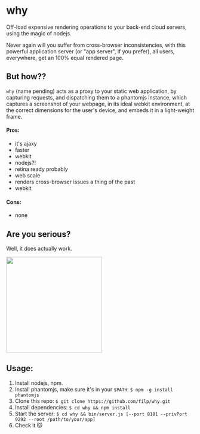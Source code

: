 # why

Off-load expensive rendering operations to your back-end cloud servers,
using the magic of nodejs.

Never again will you suffer from cross-browser inconsistencies, with
this powerful application server (or "app server", if you prefer), all
users, everywhere, get an 100% equal rendered page.

## But how??

`why` (name pending) acts as a proxy to your static web application, by
capturing requests, and dispatching them to a phantomjs instance, which
captures a screenshot of your webpage, in its ideal webkit environment,
at the correct dimensions for the user's device, and embeds it in a light-weight
frame.

#### Pros:
- it's ajaxy
- faster
- webkit
- nodejs?!
- retina ready probably
- web scale
- renders cross-browser issues a thing of the past
- webkit

#### Cons:
- none

## Are you serious?

Well, it does actually work.

<img src="http://i.imgur.com/GYeamse.gif" width="256">

## Usage:

1. Install nodejs, npm.
2. Install phantomjs, make sure it's in your `$PATH`: `$ npm -g install phantomjs`
3. Clone this repo: `$ git clone https://github.com/filp/why.git`
4. Install dependencies: `$ cd why && npm install`
4. Start the server: `$ cd why && bin/server.js [--port 8181 --privPort 9292 --root /path/to/your/app]`
4. Check it :cat:
